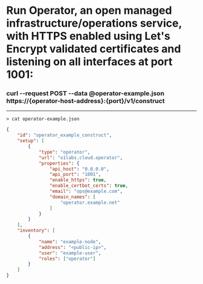# Run Operator, an open managed infrastructure/operations service, with HTTPS enabled using Let's Encrypt validated certificates and listening on all interfaces at port 1001:

### curl --request POST --data @operator-example.json https://{operator-host-address}:{port}/v1/construct
------------
`> cat operator-example.json`
```json
{
    "id": "operator_example_construct",
    "setup": [
        {
            "type": "operator",
            "url": "o1labs.cloud.operator",
            "properties": {
                "api_host": "0.0.0.0",
                "api_port": "1001",
                "enable_https": true,
                "enable_certbot_certs": true,
                "email": "ops@example.com",
                "domain_names": [
                    "operator.example.net"
                ]
            }
        }
    ],
    "inventory": [
        {
            "name": "example-node",
            "address": "<public-ip>",
            "user": "example-user",
            "roles": ["operator"]
        }
    ]
}
```